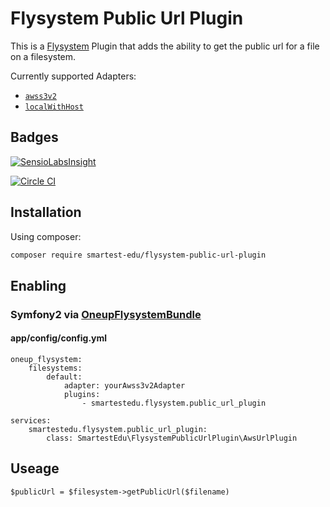 # Flysystem Public Url Plugin

This is a [Flysystem](https://github.com/thephpleague/flysystem) Plugin that adds the ability to get the public url for a file on a filesystem.

Currently supported Adapters:
* [`awss3v2`](https://github.com/thephpleague/flysystem-aws-s3-v2)
* [`localWithHost`](https://github.com/SmartestEdu/OneupFlysystemBundle/blob/local-with-host/Adapter/LocalWithHost.php)


## Badges

[![SensioLabsInsight](https://insight.sensiolabs.com/projects/627fa83d-d6bb-4b7c-a7d2-adc5748a81ae/big.png)](https://insight.sensiolabs.com/projects/627fa83d-d6bb-4b7c-a7d2-adc5748a81ae)

[![Circle CI](https://circleci.com/gh/SmartestEdu/FlysystemPublicUrlPlugin.svg?style=svg)](https://circleci.com/gh/SmartestEdu/FlysystemPublicUrlPlugin)


## Installation

Using composer:

```bash
composer require smartest-edu/flysystem-public-url-plugin
```


## Enabling

### Symfony2 via [OneupFlysystemBundle](https://github.com/1up-lab/OneupFlysystemBundle)

#### app/config/config.yml
```
oneup_flysystem:
    filesystems:
        default:
            adapter: yourAwss3v2Adapter
            plugins:
                - smartestedu.flysystem.public_url_plugin

services:
    smartestedu.flysystem.public_url_plugin:
        class: SmartestEdu\FlysystemPublicUrlPlugin\AwsUrlPlugin
```


## Useage

```
$publicUrl = $filesystem->getPublicUrl($filename)
```
